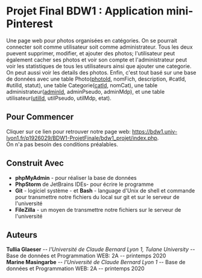 # Projet Final BDW1 : Application mini-Pinterest

Une page web pour photos organisées en catégories. On se pourrait connecter soit comme utilisateur soit comme administrateur. Tous les deux puevent supprimer,
modifier, et ajouter des photos; l'utilisateur peut également cacher ses photos et voir son compte et l'administrateur peut voir les
statistiques de tous les utilisateurs ainsi que ajouter une categorie. On peut aussi voir les details des photos. Enfin, c'est tout
basé sur une base de données avec une table Photo(<ins>photoId</ins>, nomFich, description, &#35;catId, &#35;utilId, statut), une table 
Categorie(<ins>catId</ins>, nomCat), une table administrateur(<ins>adminId</ins>, adminPseudo, adminMdp), et une table utilisateur(<ins>utilId</ins>, utilPseudo, utilMdp, etat).

## Pour Commencer

Cliquer sur ce lien pour retrouver notre page web: https://bdw1.univ-lyon1.fr/p1926029/BDW1-ProjetFinale/bdw1_projet/index.php.  
On n'a pas besoin des conditions préalables.

## Construit Avec

- **phpMyAdmin** - pour réaliser la base de données
- **PhpStorm** de JetBrains IDEs- pour écrire le programme
- **Git** - logiciel système - et **Bash** - language d'Unix de shell et commande pour transmettre notre fichiers du local sur git et sur le serveur de l'université
- **FileZilla** - un moyen de transmettre notre fichiers sur le serveur de l'université


## Auteurs

**Tullia Glaeser** -- *l'Université de Claude Bernard Lyon 1, Tulane University* -- Base de données et Programmation WEB: 2A -- printemps 2020  
**Marine Masingarbe** -- *l'Université de Claude Bernard Lyon 1* -- Base de données et Programmation WEB: 2A -- printemps 2020